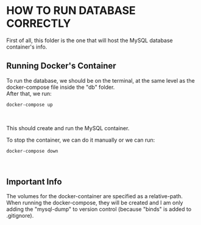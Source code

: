 # HOW TO RUN DATABASE CORRECTLY

First of all, this folder is the one that will host the MySQL database 
container's info. <br>

## Running Docker's Container

To run the database, we should be on the terminal, at the same level as the 
docker-compose file inside the "db" folder. <br>
After that, we run:

``` bash
docker-compose up
```

<br>

This should create and run the MySQL container. <br>

To stop the container, we can do it manually or we can run:

``` bash
docker-compose down 
```

<br>

## Important Info

The volumes for the docker-container are specified as a relative-path. <br>
When running the docker-compose, they will be created and I am only adding
the "mysql-dump" to version control (because "binds" is added to .gitignore).
